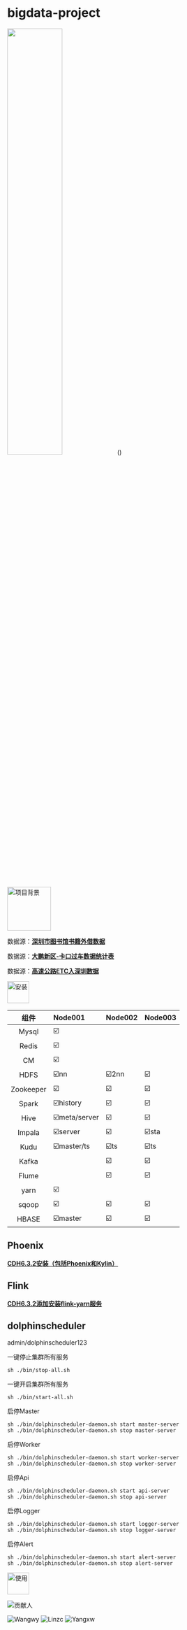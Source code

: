 # bigdata-project



<img width="50%" src="README_images/flink-header-logo.svg" />()




<span><img  width='100px' src="https://img.shields.io/badge/项目背景-green" alt="项目背景" /> <span/>



数据源：[**深圳市图书馆书籍外借数据**](https://opendata.sz.gov.cn/data/dataSet/toDataDetails/29200_01603514)

数据源：[**大鹏新区-卡口过车数据统计表**](https://opendata.sz.gov.cn/data/dataSet/toDataDetails/29200_03001079)

数据源：[**高速公路ETC入深圳数据**](https://opendata.sz.gov.cn/data/dataSet/toDataDetails/29200_00403621)



<span><img width='50px' src="https://img.shields.io/badge/安装-blue" alt="安装" /> <span/>





|   组件    | Node001      | Node002 | Node003 |
| :-------: | :----------- | :------ | :------ |
|   Mysql   | ☑️            |         |         |
|   Redis   | ☑️            |         |         |
|    CM     | ☑️            |         |         |
|   HDFS    | ☑️nn          | ☑️2nn    | ☑️       |
| Zookeeper | ☑️            | ☑️       | ☑️       |
|   Spark   | ☑️history     | ☑️       | ☑️       |
|   Hive    | ☑️meta/server | ☑️       | ☑️       |
|  Impala   | ☑️server      | ☑️       | ☑️sta    |
|   Kudu    | ☑️master/ts   | ☑️ts     | ☑️ts     |
|   Kafka   |              | ☑️       | ☑️       |
|   Flume   |              | ☑️       | ☑️       |
|   yarn    | ☑️            |         |         |
|   sqoop   | ☑️            | ☑️       | ☑️       |
|   HBASE   | ☑️master      | ☑️       | ☑️       |



## Phoenix 

[**CDH6.3.2安装（包括Phoenix和Kylin）**](https://blog.csdn.net/monster77777/article/details/109243089)



## Flink

[**CDH6.3.2添加安装flink-yarn服务**](https://blog.csdn.net/qq_31454379/article/details/110440037)



## dolphinscheduler
admin/dolphinscheduler123

一键停止集群所有服务

```shell
sh ./bin/stop-all.sh
```

一键开启集群所有服务

```shell
sh ./bin/start-all.sh
```

启停Master

```shell
sh ./bin/dolphinscheduler-daemon.sh start master-server
sh ./bin/dolphinscheduler-daemon.sh stop master-server
```

启停Worker

```shell
sh ./bin/dolphinscheduler-daemon.sh start worker-server
sh ./bin/dolphinscheduler-daemon.sh stop worker-server
```

启停Api

```shell
sh ./bin/dolphinscheduler-daemon.sh start api-server
sh ./bin/dolphinscheduler-daemon.sh stop api-server
```

启停Logger

```shell
sh ./bin/dolphinscheduler-daemon.sh start logger-server
sh ./bin/dolphinscheduler-daemon.sh stop logger-server
```

启停Alert

```shell
sh ./bin/dolphinscheduler-daemon.sh start alert-server
sh ./bin/dolphinscheduler-daemon.sh stop alert-server
```





<span><img width='50px' src="https://img.shields.io/badge/使用-black" alt="使用" /> <span/>




<span><img  src="https://img.shields.io/badge/贡献人-yellow" alt="贡献人" /> <span/>

<img  src="https://img.shields.io/badge/Wangwy-9cf" alt="Wangwy" /> <img  src="https://img.shields.io/badge/Linzc-9cf" alt="Linzc" /> <img  src="https://img.shields.io/badge/Yangxw-9cf" alt="Yangxw" /> 

